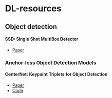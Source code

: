 # DL-resources

## Object detection
#### SSD: Single Shot MultiBox Detector
* [Paper](https://arxiv.org/abs/1512.02325)

### Anchor-less Object Detection Models
#### CenterNet: Keypoint Triplets for Object Detection
* [Paper](https://arxiv.org/abs/1904.08189)
* [Code](https://github.com/xingyizhou/CenterNet)
